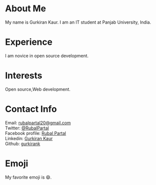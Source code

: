 # About Me
My name is Gurkiran Kaur. I am an IT student at Panjab University, India. 
# Experience
I am novice in open source development. 
# Interests
Open source,Web development. 
# Contact Info
Email: [rubalpartal20@gmail.com](mailto:rubalpartal20@gmail.com)  
Twitter: [@RubalPartal](https://twitter.com/RubalPartal)  
Facebook profile: [Rubal Partal](https://www.facebook.com/profile.php?id=1851910042)  
Linkedin: [Gurkiran Kaur](https://www.linkedin.com/in/gurkiran/)  
Github: [gurkirank](https://github.com/gurkirank)  
# Emoji
My favorite emoji is :smile:.
